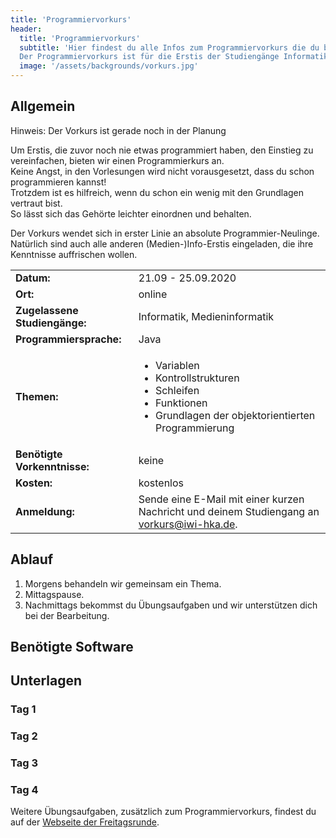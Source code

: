 ```yaml
---
title: 'Programmiervorkurs'
header:
  title: 'Programmiervorkurs'
  subtitle: 'Hier findest du alle Infos zum Programmiervorkurs die du brauchst.
  Der Programmiervorkurs ist für die Erstis der Studiengänge Informatik und Medieninformatik gedacht.'
  image: '/assets/backgrounds/vorkurs.jpg'
---
```

## Allgemein
Hinweis:
Der Vorkurs ist gerade noch in der Planung<br />

Um Erstis, die zuvor noch nie etwas programmiert haben, den Einstieg zu vereinfachen, bieten wir einen Programmierkurs an.<br />
Keine Angst, in den Vorlesungen wird nicht vorausgesetzt, dass du schon programmieren kannst!<br />
Trotzdem ist es hilfreich, wenn du schon ein wenig mit den Grundlagen vertraut bist.<br />
So lässt sich das Gehörte leichter einordnen und behalten.

Der Vorkurs wendet sich in erster Linie an absolute Programmier-Neulinge.<br />
Natürlich sind auch alle anderen (Medien-)Info-Erstis eingeladen, die ihre Kenntnisse auffrischen wollen.

<table>
    <tr>
        <td><b>Datum:</b></td>
        <td>21.09 - 25.09.2020</td>
    </tr>
    <tr>
        <td><b>Ort:</b></td>
        <td>online</td>
    </tr>
    <tr>
        <td><b>Zugelassene Studiengänge:</b></td>
        <td>Informatik, Medieninformatik</td>
    </tr>
    <tr>
        <td><b>Programmiersprache:</b></td>
        <td>Java</td>
    </tr>
    <tr>
        <td><b>Themen:</b></td>
        <td>
            <ul>
                <li>Variablen</li>
                <li>Kontrollstrukturen</li>
                <li>Schleifen</li>
                <li>Funktionen</li>
                <li>Grundlagen der objektorientierten Programmierung</li>
            </ul>
        </td>
    </tr>
    <tr>
        <td><b>Benötigte Vorkenntnisse:</b></td>
        <td>keine</td>
    </tr>
    <tr>
        <td><b>Kosten:</b></td>
        <td>kostenlos</td>
    </tr>
    <tr>
        <td><b>Anmeldung:</b></td>
        <td>Sende eine E-Mail mit einer kurzen Nachricht und deinem Studiengang an <a href = "mailto: vorkurs@iwi-hka.de">vorkurs@iwi-hka.de</a>.</td>
    </tr>
</table>

## Ablauf
1. Morgens behandeln wir gemeinsam ein Thema.
2. Mittagspause.
3. Nachmittags bekommst du Übungsaufgaben und wir unterstützen dich bei der Bearbeitung.

## Benötigte Software


## Unterlagen
### Tag 1
### Tag 2
### Tag 3
### Tag 4


Weitere Übungsaufgaben, zusätzlich zum Programmiervorkurs, findest du auf der [Webseite der Freitagsrunde](https://wiki.freitagsrunde.org/Javakurs/%C3%9Cbungsaufgaben).

